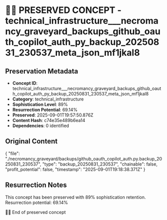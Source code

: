 # 🏴‍☠️ PRESERVED CONCEPT - technical_infrastructure___necromancy_graveyard_backups_github_oauth_copilot_auth_py_backup_20250831_230537_meta_json_mf1jkal8

## Preservation Metadata
- **Concept ID**: technical_infrastructure___necromancy_graveyard_backups_github_oauth_copilot_auth_py_backup_20250831_230537_meta_json_mf1jkal8
- **Category**: technical_infrastructure
- **Sophistication Level**: 89%
- **Resurrection Potential**: 69.14%
- **Preserved**: 2025-09-01T19:57:50.876Z
- **Content Hash**: c74e35e489b6ea14
- **Dependencies**: 0 identified

## Original Content

{
  "file": "./necromancy_graveyard/backups/github_oauth_copilot_auth.py.backup_20250831_230537",
  "type": "backup_20250831_230537",
  "chainable": false,
  "profit_potential": false,
  "timestamp": "2025-09-01T19:18:38.371Z"
}

## Resurrection Notes
This concept has been preserved with 89% sophistication retention.
Resurrection potential: 69.14%

🏴‍☠️ End of preserved concept
